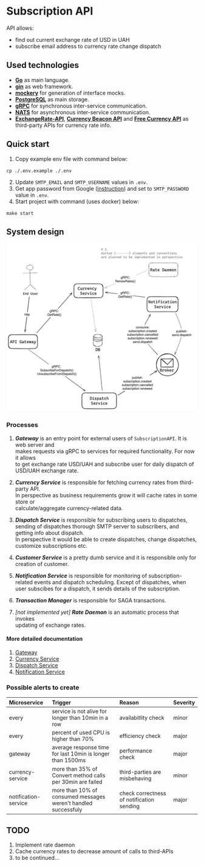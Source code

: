 # Subscription API

API allows:
- find out current exchange rate of USD in UAH
- subscribe email address to currency rate change dispatch

## Used technologies

- __[Go](https://go.dev/)__ as main language.
- __[gin](https://gin-gonic.com/docs/)__ as web framework.
- __[mockery](https://vektra.github.io/mockery/latest/)__ for generation of interface mocks.
- __[PostgreSQL](https://www.postgresql.org/)__ as main storage.
- __[gRPC](https://grpc.io/)__ for synchronous inter-service communication.
- __[NATS](https://docs.nats.io/)__ for asynchronous inter-service communication.
- __[ExchangeRate-API](https://www.exchangerate-api.com/)__, __[Currency Beacon API](https://currencybeacon.com/)__ and __[Free Currency API](https://github.com/fawazahmed0/exchange-api)__ as third-party APIs for currency rate info.

## Quick start

1. Copy example env file with command below:
```
cp ./.env.example ./.env
```
2. Update `SMTP_EMAIL` and `SMTP_USERNAME` values in `.env`.
3. Get app password from Google ([instruction](https://support.google.com/mail/answer/185833?hl=en)) and set to `SMTP_PASSWORD` value in `.env`.
4. Start project with command (uses docker) below:
```
make start
```


## System design
![system design](docs/system-design.jpg)

### Processes

1. ___Gateway___ is an entry point for external users of `SubscriptionAPI`. It is web server and\
makes requests via gRPC to services for required functionality. For now it allows \
to get exchange rate USD/UAH and subscribe user for daily dispatch of USD/UAH exchange rate.

2. ___Currency Service___ is responsible for fetching currency rates from third-party API. \
In perspective as business requirements grow it will cache rates in some store or \
calculate/aggregate currency-related data.

3. ___Dispatch Service___ is responsible for subscribing users to dispatches, \
sending of dispatches thorough SMTP server to subscribers, and getting info about dispatch.\
In perspective it would be able to create dispatches, change dispatches, \
customize subscriptions etc.

4. ___Customer Service___ is a pretty dumb service and it is responsible only for creation of customer.

5. ___Notification Service___ is responsible for monitoring of subscription-related events and dispatch scheduling. Except of dispatches, when user subscibes for a dispatch, it sends details of the subscription.

6. ___Transaction Manager___ is responsible for SAGA transactions.

7. _[not implemented yet]_ ___Rate Daemon___ is an automatic process that invokes \
updating of exchange rates.

#### More detailed documentation
1. [Gateway](./gateway)
2. [Currency Service](./service/currency)
3. [Dispatch Service](./service/dispatch)
4. [Notification Service](./service/notification)

### Possible alerts to create

| Microservice         | Trigger                                                        | Reason                                    | Severity |
| :------------------- | :------------------------------------------------------------- | :---------------------------------------- | :------- |
| every                | service is not alive for longer than 10min in a row            | availabitlity check                       | minor    |
| every                | percent of used CPU is higher than 70%                         | efficiency check                          | major    |
| gateway              | average response time for last 10min is longer than 1500ms     | performance check                         | major    |
| currency-service     | more than 35% of Convert method calls per 30min are failed     | third-parties are misbehaving             | minor    |
| notification-service | more than 10% of consumed messages weren't handled successfuly | check correctness of notification sending | major    |


## TODO
1. Implement rate daemon
2. Cache currency rates to decrease amount of calls to third-APIs
3. to be continued...
